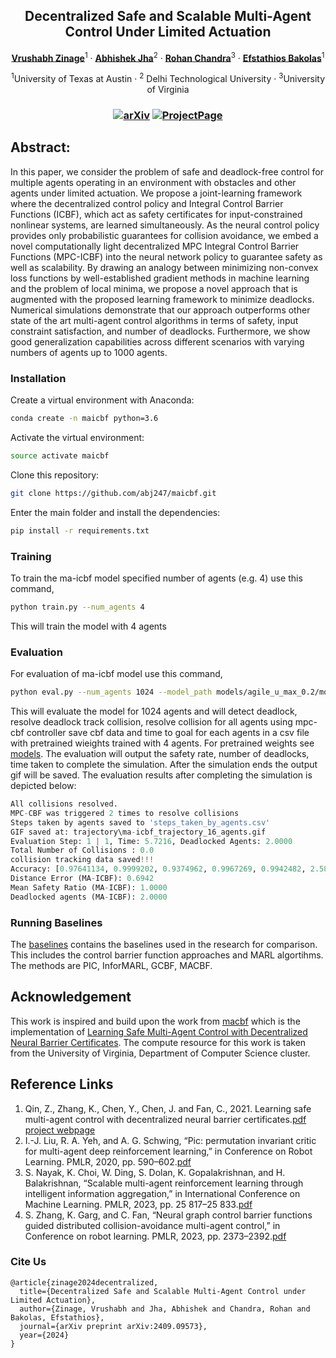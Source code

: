 
<p align="center">

  <h2 align="center">Decentralized Safe and Scalable Multi-Agent Control Under Limited Actuation</h2>
  <p align="center">
    <a href="https://vrushabh27.github.io/vrushabh_zinage/"><strong>Vrushabh Zinage</strong></a><sup>1</sup>
    ·
    <a href="https://github.com/abj247"><strong>Abhishek Jha</strong></a><sup>2</sup>
    ·
    <a href="https://engineering.virginia.edu/faculty/rohan-chandra"><strong>Rohan Chandra</strong></a><sup>3</sup>
    ·
    <a href="https://sites.utexas.edu/ebakolas/"><strong>Efstathios Bakolas</strong></a><sup>1</sup>
    
</p>

<p align="center">
    <sup>1</sup>University of Texas at Austin · <sup>2</sup> Delhi Technological University · <sup>3</sup>University of Virginia
</p>
   <h3 align="center">

   [![arXiv](https://img.shields.io/badge/arXiv-2409.09573-blue?logo=arxiv&color=%23B31B1B)](https://arxiv.org/abs/2409.09573/) [![ProjectPage](https://img.shields.io/badge/Project_Page-MAICBF-blue)](https://maicbf.github.io/)
  <div align="center"></div>
</p>

## Abstract:

In this paper, we consider the problem of safe and deadlock-free control for multiple agents operating in an environment with obstacles and other agents under limited actuation. We propose a joint-learning framework where the decentralized control policy and Integral Control Barrier Functions (ICBF), which act as safety certificates for input-constrained nonlinear systems, are learned simultaneously. As the neural control policy provides only probabilistic guarantees for collision avoidance, we embed a novel computationally light decentralized MPC Integral Control Barrier Functions (MPC-ICBF) into the neural network policy to guarantee safety as well as scalability. By drawing an analogy between minimizing non-convex loss functions by well-established gradient methods in machine learning and the problem of local minima, we propose a novel approach that is augmented with the proposed learning framework to minimize deadlocks. Numerical simulations demonstrate that our approach outperforms other state of the art multi-agent control algorithms in terms of safety, input constraint satisfaction, and number of deadlocks. Furthermore, we show good generalization capabilities across different scenarios with varying numbers of agents up to 1000 agents.

### Installation
Create a virtual environment with Anaconda:
```bash
conda create -n maicbf python=3.6
```
Activate the virtual environment:
```bash
source activate maicbf
```
Clone this repository:
```bash
git clone https://github.com/abj247/maicbf.git
```
Enter the main folder and install the dependencies:
```bash
pip install -r requirements.txt
```
### Training
To train the ma-icbf model specified number of agents (e.g. 4) use this command,
```bash
python train.py --num_agents 4 
```
This will train the model with 4 agents 


### Evaluation
For evaluation of ma-icbf model use this command,
```bash
python eval.py --num_agents 1024 --model_path models/agile_u_max_0.2/model_ours_weight_1.0_agents_4_v_max_0.2_u_max_0.2_sigma_0.05_default_iter_69999  --env Maze --vis 1
```
This will evaluate the model for 1024 agents and will detect deadlock, resolve deadlock track collision, resolve collision for all agents using mpc-cbf controller save cbf data and time to goal for each agents in a csv file with pretrained wieights trained with 4 agents. For pretrained weights see [models](https://github.com/abj247/MA-ICBF/tree/master/models). The evaluation will output the safety rate, number of deadlocks, time taken to complete the simulation. After the simulation ends the output gif will be saved. The evaluation results after completing the simulation is depicted below:


``` python
All collisions resolved.
MPC-CBF was triggered 2 times to resolve collisions
Steps taken by agents saved to 'steps_taken_by_agents.csv'
GIF saved at: trajectory\ma-icbf_trajectory_16_agents.gif
Evaluation Step: 1 | 1, Time: 5.7216, Deadlocked Agents: 2.0000
Total Number of Collisions : 0.0
collision tracking data saved!!!
Accuracy: [0.97641134, 0.9999202, 0.9374962, 0.9967269, 0.9942482, 2.5885205, 14.096791]
Distance Error (MA-ICBF): 0.6942
Mean Safety Ratio (MA-ICBF): 1.0000
Deadlocked agents (MA-ICBF): 2.0000 

```


### Running Baselines

The [baselines](https://github.com/abj247/MA-ICBF/tree/master/baselines) contains the baselines used in the research for comparison. This includes the control barrier function approaches and MARL algortihms. The methods are PIC, InforMARL, GCBF, MACBF.





## Acknowledgement

This work is inspired and build upon the work from [macbf](https://github.com/MIT-REALM/macbf) which is the implementation of  [Learning Safe Multi-Agent Control with Decentralized Neural Barrier Certificates](https://arxiv.org/abs/2101.05436). The compute resource for this work is taken from the University of Virginia, Department of Computer Science cluster.


## Reference Links

1. Qin, Z., Zhang, K., Chen, Y., Chen, J. and Fan, C., 2021. Learning safe multi-agent control with decentralized neural barrier certificates.[pdf](https://arxiv.org/abs/2101.05436) [project webpage](https://aeroastro.mit.edu/realm/research-blogs/learning-safe-multi-agent-control-with-decentralized-neural-barrier-certificates/)
2. I.-J. Liu, R. A. Yeh, and A. G. Schwing, “Pic: permutation invariant critic for multi-agent deep reinforcement learning,” in Conference on
Robot Learning. PMLR, 2020, pp. 590–602.[pdf](https://arxiv.org/pdf/1911.00025)
3. S. Nayak, K. Choi, W. Ding, S. Dolan, K. Gopalakrishnan, and H. Balakrishnan, “Scalable multi-agent reinforcement learning through intelligent information aggregation,” in International Conference on Machine Learning. PMLR, 2023, pp. 25 817–25 833.[pdf](https://arxiv.org/pdf/2211.02127)
4. S. Zhang, K. Garg, and C. Fan, “Neural graph control barrier functions guided distributed collision-avoidance multi-agent control,” in Conference on robot learning. PMLR, 2023, pp. 2373–2392.[pdf](https://arxiv.org/pdf/2311.13014)



### Cite Us
```
@article{zinage2024decentralized,
  title={Decentralized Safe and Scalable Multi-Agent Control under Limited Actuation},
  author={Zinage, Vrushabh and Jha, Abhishek and Chandra, Rohan and Bakolas, Efstathios},
  journal={arXiv preprint arXiv:2409.09573},
  year={2024}
}
```



